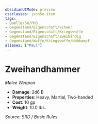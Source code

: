 ```yaml
---
obsidianUIMode: preview
cssclasses: json5e-item
tags:
- Quelle/5e/PHB
- Gegenstand/Eigenschaft/Schwer
- Gegenstand/Eigenschaft/Kriegswaffe
- Gegenstand/Eigenschaft/Zweihändig
- Gegenstand/Waffe/Kriegswaffe/Nahkampf
aliases: ["Maul"]
---
```

# Zweihandhammer
*Melee Weapon*  

- **Damage**: 2d6 B
- **Properties**: Heavy, Martial, Two-handed
- **Cost**: 10 gp
- **Weight**: 10.0 lbs.

*Source: SRD / Basic Rules*